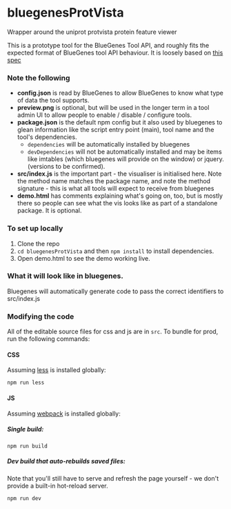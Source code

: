 # bluegenesProtVista

Wrapper around the uniprot protvista protein feature viewer

This is a prototype tool for the BlueGenes Tool API, and roughly fits the expected format of BlueGenes tool API behaviour. It is loosely based on [this spec](https://gist.github.com/joshkh/76091f1182d425934c1c5dbe2644d23a)

### Note the following

 - **config.json** is read by BlueGenes to allow BlueGenes to know what type of data the tool supports.
 - **preview.png** is optional, but will be used in the longer term in a tool admin UI to allow people to enable / disable / configure tools.
 - **package.json** is the default npm config but it also used by bluegenes to glean information like the script entry point (main), tool name and the tool's dependencies.
   - `dependencies` will be automatically installed by bluegenes
   - `devDependencies` will not be automatically installed and may be items like imtables (which bluegenes will provide on the window) or jquery. (versions to be confirmed).
 - **src/index.js** is the important part - the visualiser is initialised here. Note the method name matches the package name, and note the method signature - this is what all tools will expect to receive from bluegenes
 - **demo.html** has comments explaining what's going on, too, but is mostly there so people can see what the vis looks like as part of a standalone package. It is optional.

### To set up locally

1. Clone the repo
2. `cd bluegenesProtVista` and then `npm install` to install dependencies.
3. Open demo.html to see the demo working live.

### What it will look like in bluegenes.

 Bluegenes will automatically generate code to pass the correct identifiers to src/index.js


### Modifying the code

All of the editable source files for css and js are in `src`. To bundle for prod, run the following commands:


#### CSS

Assuming [less](http://lesscss.org/) is installed globally:

```
npm run less
```

#### JS

Assuming [webpack](https://webpack.js.org/) is installed globally:

##### Single build:
```
npm run build
```

##### Dev build that auto-rebuilds saved files:
Note that you'll still have to serve and refresh the page yourself - we don't provide a built-in hot-reload server.
```
npm run dev
```
